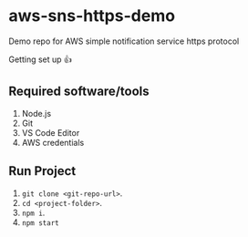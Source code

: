 # aws-sns-https-demo
Demo repo for AWS simple notification service https protocol 

Getting set up :+1:
## Required software/tools
1. Node.js
2. Git
3. VS Code Editor
4. AWS credentials

## Run Project
1. `git clone <git-repo-url>`.
2. `cd <project-folder>`.
3. `npm i`.
4. `npm start`
